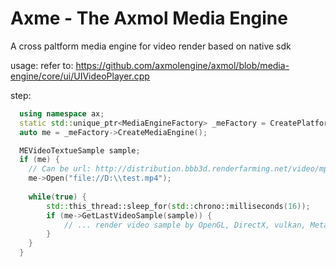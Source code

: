# Axme - The Axmol Media Engine

A cross paltform media engine for video render based on native sdk

usage: refer to: https://github.com/axmolengine/axmol/blob/media-engine/core/ui/UIVideoPlayer.cpp

step: 

```cpp
  using namespace ax;
  static std::unique_ptr<MediaEngineFactory> _meFactory = CreatePlatformMediaEngineFactory();
  auto me = _meFactory->CreateMediaEngine(); 

  MEVideoTextueSample sample;
  if (me) {
    // Can be url: http://distribution.bbb3d.renderfarming.net/video/mp4/bbb_sunflower_1080p_30fps_normal.mp4
    me->Open("file://D:\\test.mp4");
    
    while(true) {
        std::this_thread::sleep_for(std::chrono::milliseconds(16));
        if (me->GetLastVideoSample(sample)) {
            // ... render video sample by OpenGL, DirectX, vulkan, Metal
        }
    }
  }

```
